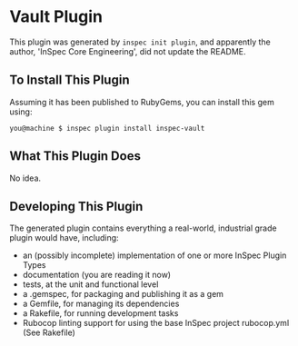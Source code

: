 # Vault Plugin

This plugin was generated by `inspec init plugin`, and apparently the author, 'InSpec Core Engineering', did not update the README.

## To Install This Plugin

Assuming it has been published to RubyGems, you can install this gem using:

```
you@machine $ inspec plugin install inspec-vault
```

## What This Plugin Does

No idea.

## Developing This Plugin

The generated plugin contains everything a real-world, industrial grade plugin would have, including:

* an (possibly incomplete) implementation of one or more InSpec Plugin Types
* documentation (you are reading it now)
* tests, at the unit and functional level
* a .gemspec, for packaging and publishing it as a gem
* a Gemfile, for managing its dependencies
* a Rakefile, for running development tasks
* Rubocop linting support for using the base InSpec project rubocop.yml (See Rakefile)

